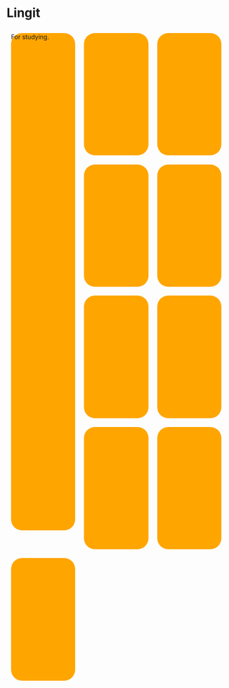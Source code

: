 # Lingit
For studying.
<!DOCTYPE 	html>
<html>
<head>
<meta name="viewport"content="width=device-width,initial-scale=1.0" >
<style type"text/css">
p{margin: 2%;
background-color:orange;
width: 29%;
height: 29%;
float: left;
border-radius: 25px;}
div.vw{text-align: center;
width: 100%;height: 100vw;}
</style>
</head>
<body>
<div class="vw">
<p></p>
<p></p>
<p></p>
<p></p>
<p></p>
<p></p>
<p></p>
<p></p>
<p></p>
</div>
</body>
</html>

